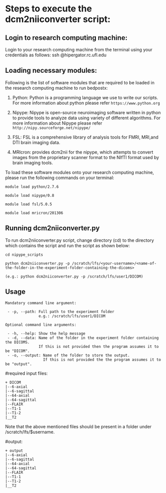 # Steps to execute the dcm2niiconverter script:

## Login to research computing machine:

Login to your research computing machine from the terminal using your credentials as follows:
	ssh <username>@hipergator.rc.ufl.edu

## Loading necessary modules:

Following is the list of software modules that are required to be loaded in the research computing machine to run bedpostx:

1) Python: Python is a programming language we use to write our scripts. For more information about python please refer `https://www.python.org`

2) Nipype: Nipype is open-source neuroimaging software written in python to provide tools to analyze data using variety of different algorithms. For more information about Nipype please refer `http://nipy.sourceforge.net/nipype/`
	
3) FSL: FSL is a comprehensive library of analysis tools for FMRI, MRI,and DTI brain imaging data.

4) MRIcron: provides dcm2nii for the nipype, which attempts to convert images from the proprietary scanner format to the NIfTI format used by brain imaging tools.

To load these software modules onto your research computing machine, please run the following commands on your terminal:


	module load python/2.7.6

	module load nipype/0.8
	
	module load fsl/5.0.5

	module load mricron/201306
	
## Running dcm2niiconverter.py
To run dcm2niiconverter.py script, change directory (cd) to the directory which contains the script and run the script as shown below:

	cd nipype_scripts
	
	python dcm2niiconverter.py -p /scratch/lfs/<your-username>/<name-of-the-folder-in-the-experiment-folder-containing-the-dicoms>

	(e.g.: python dcm2niiconverter.py -p /scratch/lfs/user1/DICOM)

## Usage

    Mandatory command line argument:

     - -p, --path: Full path to the experiment folder
                   e.g.: /scratch/lfs/user1/DICOM

    Optional command line arguments:

     - -h, --help: Show the help message
     - -d, --data: Name of the folder in the experiment folder containing the DICOMS.
                   If this is not provided then the program assumes it to be "DICOM".
     - -o, --output: Name of the folder to store the output.
                     If this is not provided the the program assumes it to be "output".


#required input files:

	+ DICOM
    |--6-axial
    |--6-sagittal
    |--64-axial
    |--64-sagittal
    |--FLAIR
    |--T1-1
    |--T1-2
    |__T2

Note that the above mentioned files should be present in a folder under /scratch/lfs/$username.


#output:

	+ output
    |--6-axial
    |--6-sagittal
    |--64-axial
    |--64-sagittal
    |--FLAIR
    |--T1-1
    |--T1-2
    |__T2
